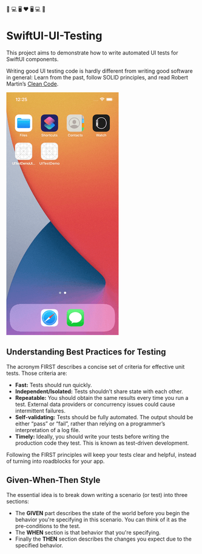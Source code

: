 📱 💻 🖥 ❤️ 🖥 💻 📱

# SwiftUI-UI-Testing

This project aims to demonstrate how to write automated UI tests for SwiftUI components.


Writing good UI testing code is hardly different from writing good software in general: Learn from the past, follow SOLID principles, and read Robert Martin’s [Clean Code](https://sites.google.com/site/unclebobconsultingllc/books). 

![alt text](https://github.com/burhanaras/SwiftUI-UI-Testing/raw/main/Screenshots/screen.gif "SwiftUI Automated UI Testing")

## Understanding Best Practices for Testing
The acronym FIRST describes a concise set of criteria for effective unit tests. Those criteria are:

- **Fast:** Tests should run quickly.
- **Independent/Isolated:** Tests shouldn’t share state with each other.
- **Repeatable:** You should obtain the same results every time you run a test. External data providers or concurrency issues could cause intermittent failures.
- **Self-validating:** Tests should be fully automated. The output should be either “pass” or “fail”, rather than relying on a programmer’s interpretation of a log file.
- **Timely:** Ideally, you should write your tests before writing the production code they test. This is known as test-driven development.

Following the FIRST principles will keep your tests clear and helpful, instead of turning into roadblocks for your app.

## Given-When-Then Style
The essential idea is to break down writing a scenario (or test) into three sections:
- The **GIVEN** part describes the state of the world before you begin the behavior you're specifying in this scenario. You can think of it as the pre-conditions to the test.
- The **WHEN** section is that behavior that you're specifying.
- Finally the **THEN** section describes the changes you expect due to the specified behavior.
